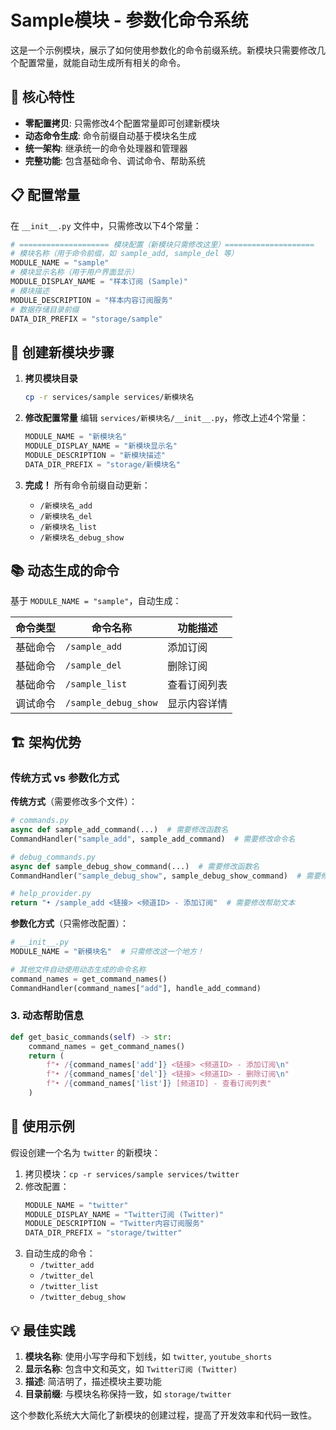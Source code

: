 # Sample模块 - 参数化命令系统

这是一个示例模块，展示了如何使用参数化的命令前缀系统。新模块只需要修改几个配置常量，就能自动生成所有相关的命令。

## 🎯 核心特性

- **零配置拷贝**: 只需修改4个配置常量即可创建新模块
- **动态命令生成**: 命令前缀自动基于模块名生成
- **统一架构**: 继承统一的命令处理器和管理器
- **完整功能**: 包含基础命令、调试命令、帮助系统

## 📋 配置常量

在 `__init__.py` 文件中，只需修改以下4个常量：

```python
# ==================== 模块配置（新模块只需修改这里）====================
# 模块名称（用于命令前缀，如 sample_add, sample_del 等）
MODULE_NAME = "sample"
# 模块显示名称（用于用户界面显示）
MODULE_DISPLAY_NAME = "样本订阅 (Sample)"
# 模块描述
MODULE_DESCRIPTION = "样本内容订阅服务"
# 数据存储目录前缀
DATA_DIR_PREFIX = "storage/sample"
```

## 🔧 创建新模块步骤

1. **拷贝模块目录**
   ```bash
   cp -r services/sample services/新模块名
   ```

2. **修改配置常量**
   编辑 `services/新模块名/__init__.py`，修改上述4个常量：
   ```python
   MODULE_NAME = "新模块名"
   MODULE_DISPLAY_NAME = "新模块显示名"
   MODULE_DESCRIPTION = "新模块描述"
   DATA_DIR_PREFIX = "storage/新模块名"
   ```

3. **完成！** 
   所有命令前缀自动更新：
   - `/新模块名_add`
   - `/新模块名_del`
   - `/新模块名_list`
   - `/新模块名_debug_show`

## 📚 动态生成的命令

基于 `MODULE_NAME = "sample"`，自动生成：

| 命令类型 | 命令名称 | 功能描述 |
|---------|---------|---------|
| 基础命令 | `/sample_add` | 添加订阅 |
| 基础命令 | `/sample_del` | 删除订阅 |
| 基础命令 | `/sample_list` | 查看订阅列表 |
| 调试命令 | `/sample_debug_show` | 显示内容详情 |

## 🏗️ 架构优势

### 传统方式 vs 参数化方式

**传统方式**（需要修改多个文件）：
```python
# commands.py
async def sample_add_command(...)  # 需要修改函数名
CommandHandler("sample_add", sample_add_command)  # 需要修改命令名

# debug_commands.py  
async def sample_debug_show_command(...)  # 需要修改函数名
CommandHandler("sample_debug_show", sample_debug_show_command)  # 需要修改命令名

# help_provider.py
return "• /sample_add <链接> <频道ID> - 添加订阅"  # 需要修改帮助文本
```

**参数化方式**（只需修改配置）：
```python
# __init__.py
MODULE_NAME = "新模块名"  # 只需修改这一个地方！

# 其他文件自动使用动态生成的命令名称
command_names = get_command_names()
CommandHandler(command_names["add"], handle_add_command)
```

### 3. 动态帮助信息
```python
def get_basic_commands(self) -> str:
    command_names = get_command_names()
    return (
        f"• /{command_names['add']} <链接> <频道ID> - 添加订阅\n"
        f"• /{command_names['del']} <链接> <频道ID> - 删除订阅\n"
        f"• /{command_names['list']} [频道ID] - 查看订阅列表"
    )
```

## 🚀 使用示例

假设创建一个名为 `twitter` 的新模块：

1. 拷贝模块：`cp -r services/sample services/twitter`
2. 修改配置：
   ```python
   MODULE_NAME = "twitter"
   MODULE_DISPLAY_NAME = "Twitter订阅 (Twitter)"
   MODULE_DESCRIPTION = "Twitter内容订阅服务"
   DATA_DIR_PREFIX = "storage/twitter"
   ```
3. 自动生成的命令：
   - `/twitter_add`
   - `/twitter_del`
   - `/twitter_list`
   - `/twitter_debug_show`

## 💡 最佳实践

1. **模块名称**: 使用小写字母和下划线，如 `twitter`, `youtube_shorts`
2. **显示名称**: 包含中文和英文，如 `Twitter订阅 (Twitter)`
3. **描述**: 简洁明了，描述模块主要功能
4. **目录前缀**: 与模块名称保持一致，如 `storage/twitter`

这个参数化系统大大简化了新模块的创建过程，提高了开发效率和代码一致性。 